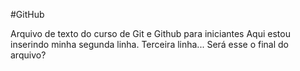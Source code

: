 #GitHub

Arquivo de texto do curso de Git e Github para iniciantes
Aqui estou inserindo minha segunda linha.
Terceira linha...
Será esse o final do arquivo?
